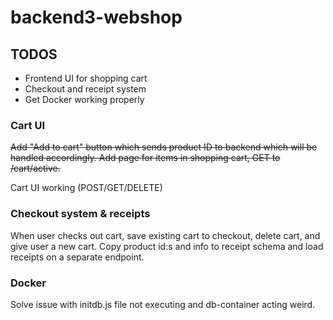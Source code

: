 # backend3-webshop

## TODOS
- Frontend UI for shopping cart
- Checkout and receipt system
- Get Docker working properly

### Cart UI
~~Add "Add to cart" button which sends product ID to backend which will be handled accordingly.
Add page for items in shopping cart, GET to /cart/active.~~

Cart UI working (POST/GET/DELETE)

### Checkout system & receipts
When user checks out cart, save existing cart to checkout, delete cart, and give user a new cart.
Copy product id:s and info to receipt schema and load receipts on a separate endpoint.

### Docker
Solve issue with initdb.js file not executing and db-container acting weird.
